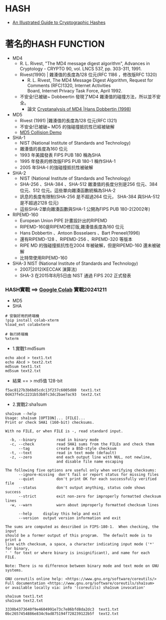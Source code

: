 # HASH
- [An Illustrated Guide to Cryptographic Hashes](http://www.unixwiz.net/techtips/iguide-crypto-hashes.html)
# 著名的HASH FUNCTION
- MD4
  - R. L. Rivest, "The MD4 message digest algorithm", Advances in Cryptology - CRYPTO 90, vol. LNCS 537, pp. 303-311, 1991.
  - Rivest(1990) | 雜湊值的長度為128 位元(RFC 1186 ，修改版RFC 1320)
    - R. L. Rivest, The MD4 Message Digest Algorithm, Request for Comments (RFC)1320, Internet Activities         
 Board, Internet Privacy Task Force, April 1992.
  - 不安全!已被破~ Dobbeertin 發現了MD4 雜湊值的碰撞方法，所以並不安全。
    - 論文 [Cryptanalysis of MD4 |Hans Dobbertin (1998)](https://link.springer.com/article/10.1007/s001459900047)
- MD5
  - Rivest (1991) |雜湊值的長度為128 位元(RFC l321)
  - 不安全!已被破~ MD5 的強碰撞抵抗性已經被破解
  - [MD5 Collision Demo](https://www.mscs.dal.ca/~selinger/md5collision/)
- SHA-1
  - NIST (National Institute of Standards and Technology)
  - 雜湊值的長度為160 位元
  - 1993 年美國發表 FIPS PUB 180 稱為SHA
  - 1995 年發表的修改版FIPS PUB 180-1 稱作SHA-1
  - 2005 年SHA-I 的強碰撞抵抗性被破解
- SHA-2
  - NIST (National Institute of Standards and Technology)
  - SHA-256 、SHA-384 、SHA-512 雜湊值的長度分別是256 位元、384 位元、512 位元。這些單向雜湊函數統稱為SHA-2
  - 訊息的長度有限制(SHA-256 是不超過264 位元， SHA-384 與SHA-512 是不超過2128 位元)
  - 這些SHA-2單向雜湊函數與SHA-1 公開為FIPS PUB 180-2(2002年)
- RIPEMD-160
  - European Union PIPE 計畫設計出的RIPEMD
  - RIPEMD-160是RIPEMD修訂版,雜湊值長度為160 位元
  - Hans Dobbertin 、Antoon Bosselaers 、Bart Preneel(1996)
  - 還有RIPEMD-128 、RIPEMD-256 、RIPEMD-320 等版本
  - RIPE MD 的強碰撞抵抗性在2004 年被破解，但是RIPEMD-160 還未被破解
  - 比特幣使用RIPEMD-160
- SHA-3	NIST (National Institute of Standards and Technology)
  - 2007|2012(KECCAK 演算法)
  - SHA-3 在2015年8月5日由 NIST 通過 FIPS 202 正式發表

### HASH實戰 ==> [Google Colab](https://www.bing.com/ck/a?!&&p=df35b712f5207f6766574b2326de495a456593721e468c9694e5e581bcd4c1eeJmltdHM9MTczMzk2MTYwMA&ptn=3&ver=2&hsh=4&fclid=344f7df4-2fec-6017-0edf-69fe2e40610b&psq=google+colab&u=a1aHR0cHM6Ly9jb2xhYi5yZXNlYXJjaC5nb29nbGUuY29tLw&ntb=1) 實戰20241211
- MD5
- SHA
```
# 安裝好用的終端機
!pip install colab-xterm
%load_ext colabxterm

# 執行終端機
%xterm
```
- 1.實戰1:md5sum
```
echo abcd > text1.txt
echo Abcd > text2.txt
md5sum text1.txt
md5sum text2.txt
```
- 結果 == > md5值 128-bit
```
f5ac8127b3b6b85cdc13f237c6005d80  text1.txt
0d437fe5c2231b53b8fc3dc2bae7ac93  text2.txt
```
- 2.實戰2:sha1sum
```
sha1sum --help
Usage: sha1sum [OPTION]... [FILE]...
Print or check SHA1 (160-bit) checksums.

With no FILE, or when FILE is -, read standard input.

  -b, --binary         read in binary mode
  -c, --check          read SHA1 sums from the FILEs and check them
      --tag            create a BSD-style checksum
  -t, --text           read in text mode (default)
  -z, --zero           end each output line with NUL, not newline,
                       and disable file name escaping

The following five options are useful only when verifying checksums:
      --ignore-missing  don't fail or report status for missing files
      --quiet          don't print OK for each successfully verified file
      --status         don't output anything, status code shows success
      --strict         exit non-zero for improperly formatted checksum lines
  -w, --warn           warn about improperly formatted checksum lines

      --help     display this help and exit
      --version  output version information and exit

The sums are computed as described in FIPS-180-1.  When checking, the input
should be a former output of this program.  The default mode is to print a
line with checksum, a space, a character indicating input mode ('*' for binary,
' ' for text or where binary is insignificant), and name for each FILE.

Note: There is no difference between binary mode and text mode on GNU systems.

GNU coreutils online help: <https://www.gnu.org/software/coreutils/>
Full documentation <https://www.gnu.org/software/coreutils/sha1sum>
or available locally via: info '(coreutils) sha1sum invocation'
```
```
sha1sum text1.txt
sha1sum text2.txt
```
```
3330b4373640f9e4604991e73c7e86bfd8da2dc3  text1.txt
0bc2657454886e834c9ad875194f728239122b5f  text2.txt
```
